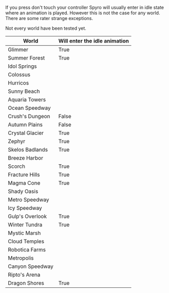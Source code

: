
If you press don't touch your controller Spyro will usually enter in idle state where an animation is played. However this is not the case for any world. There are some rater strange exceptions.

Not every world have been tested yet.

|      World      | Will enter the idle animation |
| --------------- | ----------------------------- |
| Glimmer         | True                          |
| Summer Forest   | True                          |
| Idol Springs    |                               |
| Colossus        |                               |
| Hurricos        |                               |
| Sunny Beach     |                               |
| Aquaria Towers  |                               |
| Ocean Speedway  |                               |
| Crush's Dungeon | False                         |
| Autumn Plains   | False                         |
| Crystal Glacier | True                          |
| Zephyr          | True                          |
| Skelos Badlands | True                          |
| Breeze Harbor   |                               |
| Scorch          | True                          |
| Fracture Hills  | True                          |
| Magma Cone      | True                          |
| Shady Oasis     |                               |
| Metro Speedway  |                               |
| Icy Speedway    |                               |
| Gulp's Overlook | True                          |
| Winter Tundra   | True                          |
| Mystic Marsh    |                               |
| Cloud Temples   |                               |
| Robotica Farms  |                               |
| Metropolis      |                               |
| Canyon Speedway |                               |
| Ripto's Arena   |                               |
| Dragon Shores   | True                          |
